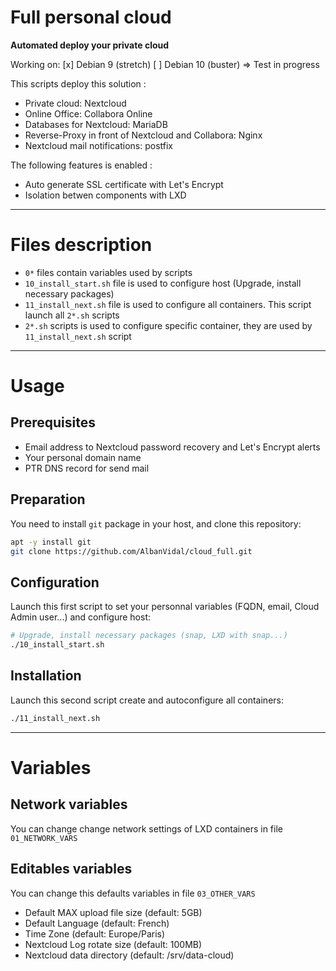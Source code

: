 Full personal cloud
===================

**Automated deploy your private cloud**

Working on:
[x] Debian 9 (stretch)
[ ] Debian 10 (buster)  => Test in progress

This scripts deploy this solution :
+ Private cloud: Nextcloud
+ Online Office: Collabora Online
+ Databases for Nextcloud: MariaDB
+ Reverse-Proxy in front of Nextcloud and Collabora: Nginx
+ Nextcloud mail notifications: postfix

The following features is enabled :
+ Auto generate SSL certificate with Let's Encrypt
+ Isolation betwen components with LXD

----------------------------------------

# Files description

+ `0*` files contain variables used by scripts
+ `10_install_start.sh` file is used to configure host (Upgrade, install necessary packages)
+ `11_install_next.sh` file is used to configure all containers. This script launch all `2*.sh` scripts
+ `2*.sh` scripts is used to configure specific container, they are used by `11_install_next.sh` script

----------------------------------------

# Usage

## Prerequisites

+ Email address to Nextcloud password recovery and Let's Encrypt alerts
+ Your personal domain name
+ PTR DNS record for send mail

## Preparation

You need to install `git` package in your host, and clone this repository:

```bash
apt -y install git
git clone https://github.com/AlbanVidal/cloud_full.git
```

## Configuration

Launch this first script to set your personnal variables (FQDN, email, Cloud Admin user...) and configure host:

```bash
# Upgrade, install necessary packages (snap, LXD with snap...)
./10_install_start.sh
```

## Installation

Launch this second script create and autoconfigure all containers:


```bash
./11_install_next.sh
```

----------------------------------------
# Variables

## Network variables

You can change change network settings of LXD containers in file `01_NETWORK_VARS`

## Editables variables

You can change this defaults variables in file `03_OTHER_VARS`

+ Default MAX upload file size (default: 5GB)
+ Default Language (default: French)
+ Time Zone (default: Europe/Paris)
+ Nextcloud Log rotate size (default: 100MB)
+ Nextcloud data directory (default: /srv/data-cloud)

